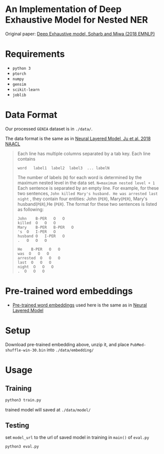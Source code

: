 # An Implementation of Deep Exhaustive Model for Nested NER

Original paper: [Deep Exhaustive model, Soharb and Miwa (2018 EMNLP)](http://aclweb.org/anthology/D18-1309)

# Requirements
* `python 3`
* `ptorch`
* `numpy`
* `gensim`
* `scikit-learn`
* `joblib`

# Data Format
Our processed `GENIA` dataset is in `./data/`.

The data format is the same as in [Neural Layered Model, Ju et al. 2018 NAACL](https://github.com/meizhiju/layered-bilstm-crf) 
>Each line has multiple columns separated by a tab key. 
>Each line contains
>```
>word	label1	label2	label3	...	labelN
>```
>The number of labels (`N`) for each word is determined by the maximum nested level in the data set. `N=maximum nested level + 1`
>Each sentence is separated by an empty line.
>For example, for these two sentences, `John killed Mary's husband. He was arrested last night` , they contain four entities: John (`PER`), Mary(`PER`), Mary's husband(`PER`),He (`PER`).
>The format for these two sentences is listed as following:
>```
>John    B-PER   O   O
>killed  O   O   O
>Mary    B-PER   B-PER   O
>'s  O   I-PER   O
>husband O   I-PER   O
>.   O   O   O
>
>He    B-PER   O   O
>was  O   O   O
>arrested  O   O   O
>last  O   O   O
>night  O   O   O
>.  O   O   O
>```

# Pre-trained word embeddings
* [Pre-trained word embeddings](https://drive.google.com/open?id=0BzMCqpcgEJgiUWs0ZnU0NlFTam8) used here is the same as in [Neural Layered Model](https://github.com/meizhiju/layered-bilstm-crf) 

# Setup
Download pre-trained embedding above, unzip it, and place `PubMed-shuffle-win-30.bin` into `./data/embedding/`

# Usage
## Training

```sh
python3 train.py
```
trained model will saved at `./data/model/`
## Testing
 set `model_url` to the url of saved model in training in `main()` of `eval.py`
```sh
python3 eval.py
```
